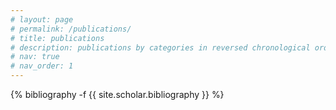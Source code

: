 ```yaml
---
# layout: page
# permalink: /publications/
# title: publications
# description: publications by categories in reversed chronological order. generated by jekyll-scholar.
# nav: true
# nav_order: 1
---
```

<!-- _pages/publications.md -->
<div class="publications">

{% bibliography -f {{ site.scholar.bibliography }} %}

</div>
